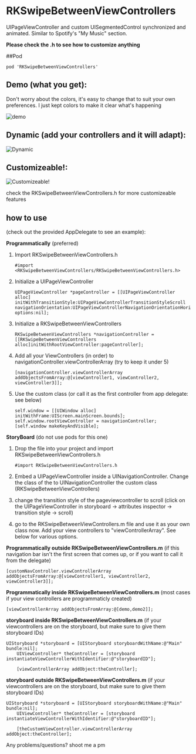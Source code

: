 RKSwipeBetweenViewControllers
===========================

UIPageViewController and custom UISegmentedControl synchronized and animated.  Similar to Spotify's "My Music" section.

__Please check the .h to see how to customize anything__

##Pod
	
	pod 'RKSwipeBetweenViewControllers'
	

## Demo (what you get): 
Don't worry about the colors, it's easy to change that to suit your own preferences.  I just kept colors to make it clear what's happening

![demo](http://i.imgur.com/zEsm542.gif)


## Dynamic (add your controllers and it will adapt):
![Dynamic](http://i.imgur.com/iWtvUBb.gif)


## Customizeable!:
![Customizeable!](http://i.imgur.com/dl422EL.gif)

check the RKSwipeBetweenViewControllers.h for more customizeable features

## how to use 
(check out the provided AppDelegate to see an example):

__Programmatically__ (preferred)

1. Import RKSwipeBetweenViewControllers.h
	
	```objc
	#import <RKSwipeBetweenViewControllers/RKSwipeBetweenViewControllers.h>
	```

2. Initialize a UIPageViewController
	
	```objc
	UIPageViewController *pageController = [[UIPageViewController alloc] initWithTransitionStyle:UIPageViewControllerTransitionStyleScroll navigationOrientation:UIPageViewControllerNavigationOrientationHorizontal options:nil];
	```
3. Initialize a RKSwipeBetweenViewControllers

  	```objc
	RKSwipeBetweenViewControllers *navigationController = [[RKSwipeBetweenViewControllers alloc]initWithRootViewController:pageController];
	```
4. Add all your ViewControllers (in order) to navigationController.viewControllerArray (try to keep it under 5)
  	
	```objc
	[navigationController.viewControllerArray addObjectsFromArray:@[viewController1, viewController2, viewController3]];
	```
5. Use the custom class (or call it as the first controller from app delegate: see below)
  	
	```objc
  	self.window = [[UIWindow alloc] initWithFrame:UIScreen.mainScreen.bounds];
  	self.window.rootViewController = navigationController;
  	[self.window makeKeyAndVisible];
  	```
  
__StoryBoard__
(do not use pods for this one)

1. Drop the file into your project and import RKSwipeBetweenViewControllers.h
	
	```objc
	#import RKSwipeBetweenViewControllers.h
	```

2. Embed a UIPageViewController inside a UINavigationController.  Change the class of the to UINavigationController the custom class (RKSwipeBetweenViewControllers)
3. change the transition style of the pageviewcontroller to scroll (click on the UIPageViewController in storyboard -> attributes inspector -> transition style -> scroll)

4. go to the RKSwipeBetweenViewControllers.m file and use it as your own class now.  Add your view controllers to "viewControllerArray".  See below for various options.

__Programmatically outside RKSwipeBetweenViewControllers.m__ 
(if this navigation bar isn't the first screen that comes up, or if you want to call it from the delegate)

```objc
[customNavController.viewControllerArray addObjectsFromArray:@[viewController1, viewController2, viewController3]];
```

__Programmatically inside RKSwipeBetweenViewControllers.m__ 
(most cases if your view controllers are programmaticly created)

```objc
[viewControllerArray addObjectsFromArray:@[demo,demo2]];
```
__storyboard inside RKSwipeBetweenViewControllers.m__ 
(if your viewcontrollers are on the storyboard, but make sure to give them storyboard IDs)

```objc
UIStoryboard *storyboard = [UIStoryboard storyboardWithName:@"Main" bundle:nil];
    UIViewController* theController = [storyboard instantiateViewControllerWithIdentifier:@"storyboardID"];

    [viewControllerArray addObject:theController];
```
__storyboard outside RKSwipeBetweenViewControllers.m__ 
(if your viewcontrollers are on the storyboard, but make sure to give them storyboard IDs)

```objc
UIStoryboard *storyboard = [UIStoryboard storyboardWithName:@"Main" bundle:nil];
    UIViewController* theController = [storyboard instantiateViewControllerWithIdentifier:@"storyboardID"];

    [theCustomViewController.viewControllerArray addObject:theController];
```



Any problems/questions? shoot me a pm


